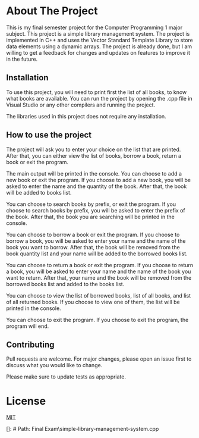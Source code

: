 
# About The Project

This is my final semester project for the Computer Programming 1 major subject. This project is a simple library management system. The project is implemented in C++ and uses the Vector Standard Template Library to store data elements using a dynamic arrays. The project is already done, but I am willing to get a feedback for changes and updates on features to improve it in the future.


## Installation

To use this project, you will need to print first the list of all books, to know what books are available. You can run the project by opening the .cpp file in Visual Studio or any other compilers and running the project. 

The libraries used in this project does not require any installation.


## How to use the project

The project will ask you to enter your choice on the list that are printed. After that, you can either view the list of books, borrow a book, return a book or exit the program. 

The main output will be printed in the console. You can choose to add a new book or exit the program. If you choose to add a new book, you will be asked to enter the name and the quantity of the book. After that, the book will be added to books list. 

You can choose to search books by prefix, or exit the program. If you choose to search books by prefix, you will be asked to enter the prefix of the book. After that, the book you are searching will be printed in the console. 

You can choose to borrow a book or exit the program. If you choose to borrow a book, you will be asked to enter your name and the name of the book you want to borrow. After that, the book will be removed from the book quantity list and your name will be added to the borrowed books list. 

You can choose to return a book or exit the program. If you choose to return a book, you will be asked to enter your name and the name of the book you want to return. After that, your name and the book will be removed from the borrowed books list and added to the books list. 

You can choose to view the list of borrowed books, list of all books, and list of all returned books. If you choose to view one of them, the list will be printed in the console. 

You can choose to exit the program. If you choose to exit the program, the program will end.


## Contributing
Pull requests are welcome. For major changes, please open an issue first to discuss what you would like to change.

Please make sure to update tests as appropriate. 

# License
[MIT](https://choosealicense.com/licenses/mit/)

[README.md]: #readmemd
[1]: #about-the-project
[2]: #installation
[3]: #how-to-use-the-project
[4]: #contributing
[5]: #license
[6]: https://choosealicense.com/licenses/mit/

[]: # Path: Final Exam\simple-library-management-system.cpp


